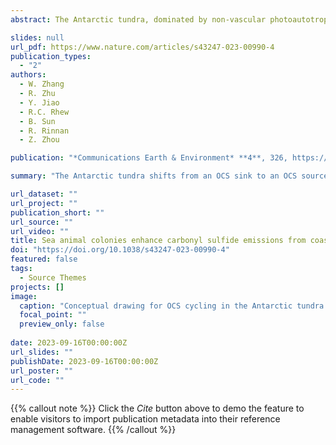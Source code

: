 ```yaml
---
abstract: The Antarctic tundra, dominated by non-vascular photoautotrophs (NVP) like mosses and lichens, serves as an important habitat for sea animals. These animals contribute organic matter and oceanic sulfur to land, potentially influencing sulfur transformations. Here, we measured carbonyl sulfide (OCS) fluxes from the Antarctic tundra and linked them to soil biochemical properties. Results revealed that the NVP-dominated upland tundra acted as an OCS sink (−0.97 ± 0.57 pmol m−2 s−1), driven by NVP and OCS-metabolizing enzymes from soil microbes (e.g., Acidobacteria, Verrucomicrobia, and Chloroflexi). In contrast, tundra within sea animal colonies exhibited OCS emissions up to 1.35 ± 0.38 pmol m−2 s−1, resulting from the introduction of organosulfur compounds that stimulated concurrent OCS production. Furthermore, sea animal colonization likely influenced OCS-metabolizing microbial communities and further promoted OCS production. Overall, this study highlighted the role of sea animal activities in shaping the soil-atmospheric exchange of OCS through interacting with soil chemical properties and microbial compositions.   

slides: null
url_pdf: https://www.nature.com/articles/s43247-023-00990-4
publication_types:
  - "2"
authors:
  - W. Zhang
  - R. Zhu
  - Y. Jiao 
  - R.C. Rhew 
  - B. Sun
  - R. Rinnan
  - Z. Zhou

publication: "*Communications Earth & Environment* **4**, 326, https://doi.org/10.1038/s43247-023-00990-4"

summary: "The Antarctic tundra shifts from an OCS sink to an OCS source when occupied by sea animal colonies"

url_dataset: ""
url_project: ""
publication_short: ""
url_source: ""
url_video: ""
title: Sea animal colonies enhance carbonyl sulfide emissions from coastal Antarctic tundra
doi: "https://doi.org/10.1038/s43247-023-00990-4"
featured: false
tags:
  - Source Themes
projects: []
image:
  caption: "Conceptual drawing for OCS cycling in the Antarctic tundra (Fig 5 in paper) "
  focal_point: ""
  preview_only: false  
  
date: 2023-09-16T00:00:00Z  
url_slides: ""
publishDate: 2023-09-16T00:00:00Z
url_poster: ""
url_code: ""
---
```


{{% callout note %}}
Click the *Cite* button above to demo the feature to enable visitors to import publication metadata into their reference management software.
{{% /callout %}}
